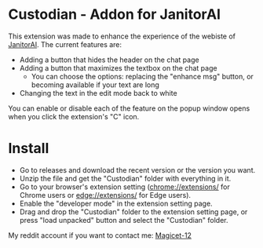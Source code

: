 # Custodian - Addon for JanitorAI
This extension was made to enhance the experience of the webiste of [JanitorAI](https://janitorai.com/). The current features are:

- Adding a button that hides the header on the chat page
- Adding a button that maximizes the textbox on the chat page
    - You can choose the options: replacing the "enhance msg" button, or becoming available if your text are long
- Changing the text in the edit mode back to white

You can enable or disable each of the feature on the popup window opens when you click the extension's "C" icon.

# Install
- Go to releases and download the recent version or the version you want.
- Unzip the file and get the "Custodian" folder with everything in it.
- Go to your browser's extension setting ([chrome://extensions/](chrome://extensions/) for Chrome users or [edge://extensions/](edge://extensions/) for Edge users).
- Enable the "developer mode" in the extension setting page.
- Drag and drop the "Custodian" folder to the extension setting page, or press "load unpacked" button and select the "Custodian" folder.

My reddit account if you want to contact me: [Magicet-12](https://www.reddit.com/user/Magicet-12/)